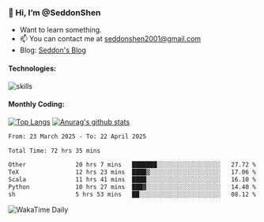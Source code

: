 ### 👋 Hi, I’m @SeddonShen
- Want to learn something.
- 📫 You can contact me at seddonshen2001@gmail.com
- Blog: [Seddon's Blog](https://seddonshen.github.io/)
#### Technologies:

![skills](https://skillicons.dev/icons?i=scala,js,html,css,bootstrap,jquery,c,cpp,cloudflare,django,docker,flask,git,github,githubactions,linux,latex,mysql,nodejs,ps,php,pr,py,raspberrypi,redis,unreal,v,vscode,vue,bash)

#### Monthly Coding:
[![Top Langs](https://github-readme-stats.vercel.app/api/top-langs?username=seddonshen&show_icons=true&locale=en&layout=compact&hide=html&langs_count=8)](https://github.com/SeddonShen/)
[![Anurag's github stats](https://github-readme-stats.vercel.app/api?username=SeddonShen&count_private=true&show_icons=true)](https://github.com/anuraghazra/github-readme-stats)
<!--START_SECTION:waka-->

```txt
From: 23 March 2025 - To: 22 April 2025

Total Time: 72 hrs 35 mins

Other              20 hrs 7 mins   ███████░░░░░░░░░░░░░░░░░░   27.72 %
TeX                12 hrs 23 mins  ████▒░░░░░░░░░░░░░░░░░░░░   17.06 %
Scala              11 hrs 41 mins  ████░░░░░░░░░░░░░░░░░░░░░   16.10 %
Python             10 hrs 27 mins  ███▓░░░░░░░░░░░░░░░░░░░░░   14.40 %
sh                 5 hrs 53 mins   ██░░░░░░░░░░░░░░░░░░░░░░░   08.12 %
```

<!--END_SECTION:waka-->

![WakaTime Daily](https://wakatime.com/share/@seddon2001/61a7e342-5f12-4fea-bf92-1fac161e97d6.svg)
<!---
SeddonShen/SeddonShen is a ✨ special ✨ repository because its `README.md` (this file) appears on your GitHub profile.
You can click the Preview link to take a look at your changes.
--->
